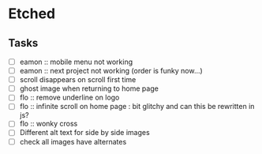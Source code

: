 # Etched


## Tasks
- [ ] eamon :: mobile menu not working
- [ ] eamon :: next project not working (order is funky now...)
- [ ] scroll disappears on scroll first time
- [ ] ghost image when returning to home page
- [ ] flo :: remove underline on logo
- [ ] flo :: infinite scroll on home page : bit glitchy and can this be rewritten in js?
- [ ] flo :: wonky cross
- [ ] Different alt text for side by side images
- [ ] check all images have alternates

